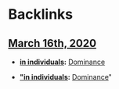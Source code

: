 
# Backlinks
## [March 16th, 2020](<March 16th, 2020.md>)
- **[in individuals](<in individuals.md>):** [Dominance](<Dominance.md>)

- **["in individuals](<"in individuals.md>):** [Dominance](<Dominance.md>)"

